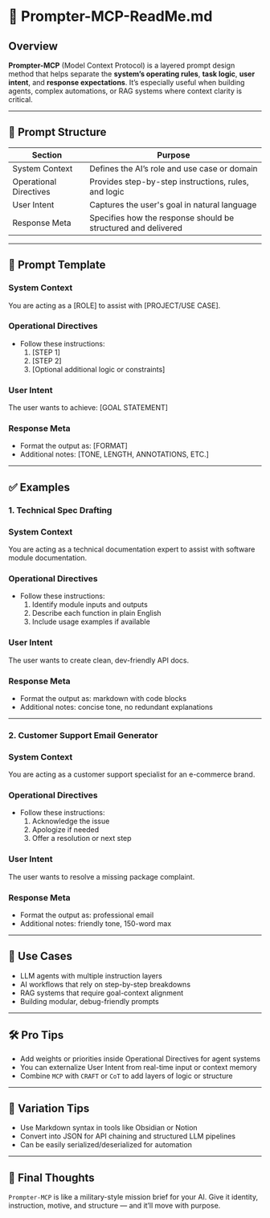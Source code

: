 # 📘 Prompter-MCP-ReadMe.md

## Overview

**Prompter-MCP** (Model Context Protocol) is a layered prompt design method that helps separate the **system’s operating rules**, **task logic**, **user intent**, and **response expectations**. It’s especially useful when building agents, complex automations, or RAG systems where context clarity is critical.

---

## 🧱 Prompt Structure

| Section               | Purpose                                                                 |
|-----------------------|-------------------------------------------------------------------------|
| System Context        | Defines the AI’s role and use case or domain                            |
| Operational Directives| Provides step-by-step instructions, rules, and logic                    |
| User Intent           | Captures the user's goal in natural language                            |
| Response Meta         | Specifies how the response should be structured and delivered           |

---

## 🧠 Prompt Template


### System Context
You are acting as a [ROLE] to assist with [PROJECT/USE CASE].

### Operational Directives
- Follow these instructions:
  1. [STEP 1]
  2. [STEP 2]
  3. [Optional additional logic or constraints]

### User Intent
The user wants to achieve: [GOAL STATEMENT]

### Response Meta
- Format the output as: [FORMAT]
- Additional notes: [TONE, LENGTH, ANNOTATIONS, ETC.]


---

## ✅ Examples

### 1. **Technical Spec Drafting**


### System Context
You are acting as a technical documentation expert to assist with software module documentation.

### Operational Directives
- Follow these instructions:
  1. Identify module inputs and outputs
  2. Describe each function in plain English
  3. Include usage examples if available

### User Intent
The user wants to create clean, dev-friendly API docs.

### Response Meta
- Format the output as: markdown with code blocks
- Additional notes: concise tone, no redundant explanations


---

### 2. **Customer Support Email Generator**


### System Context
You are acting as a customer support specialist for an e-commerce brand.

### Operational Directives
- Follow these instructions:
  1. Acknowledge the issue
  2. Apologize if needed
  3. Offer a resolution or next step

### User Intent
The user wants to resolve a missing package complaint.

### Response Meta
- Format the output as: professional email
- Additional notes: friendly tone, 150-word max


---

## 🧩 Use Cases

* LLM agents with multiple instruction layers
* AI workflows that rely on step-by-step breakdowns
* RAG systems that require goal-context alignment
* Building modular, debug-friendly prompts

---

## 🛠️ Pro Tips

* Add weights or priorities inside Operational Directives for agent systems
* You can externalize User Intent from real-time input or context memory
* Combine `MCP` with `CRAFT` or `CoT` to add layers of logic or structure

---

## 🔄 Variation Tips

* Use Markdown syntax in tools like Obsidian or Notion
* Convert into JSON for API chaining and structured LLM pipelines
* Can be easily serialized/deserialized for automation

---

## 🧭 Final Thoughts

`Prompter-MCP` is like a military-style mission brief for your AI.
Give it identity, instruction, motive, and structure — and it’ll move with purpose.

